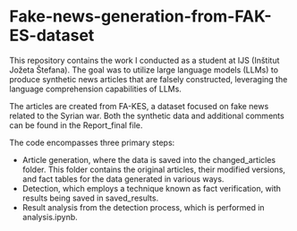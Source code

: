 # Fake-news-generation-from-FAK-ES-dataset
This repository contains the work I conducted as a student at IJS (Inštitut Jožeta Štefana). The goal was to utilize large language models (LLMs) to produce synthetic news articles that are falsely constructed, leveraging the language comprehension capabilities of LLMs.

The articles are created from FA-KES, a dataset focused on fake news related to the Syrian war. Both the synthetic data and additional comments can be found in the Report_final file.

The code encompasses three primary steps:

- Article generation, where the data is saved into the changed_articles folder. This folder contains the original articles, their modified versions, and fact tables for the data generated in various ways.
- Detection, which employs a technique known as fact verification, with results being saved in saved_results.
- Result analysis from the detection process, which is performed in analysis.ipynb.



